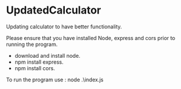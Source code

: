 # UpdatedCalculator
Updating calculator to have better functionality.

Please ensure that you have installed Node, express and cors prior to running the program.

- download and install node.
- npm install express.
- npm install cors.

To run the program use : node .\index.js
